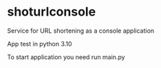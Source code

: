# shoturlconsole

Service for URL shortening as a console application

App test in python 3.10

To start application you need run main.py
